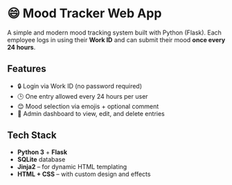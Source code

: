 
# 😄 Mood Tracker Web App

A simple and modern mood tracking system built with Python (Flask). Each employee logs in using their **Work ID** and can submit their mood **once every 24 hours**.


## Features
- 🔒 Login via Work ID (no password required)
- 🕒 One entry allowed every 24 hours per user
- 😊 Mood selection via emojis + optional comment
- 🧾 Admin dashboard to view, edit, and delete entries

## Tech Stack

- **Python 3** + **Flask**
- **SQLite** database
- **Jinja2** – for dynamic HTML templating
- **HTML + CSS** – with custom design and effects

